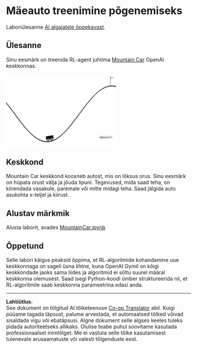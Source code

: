 <!--
CO_OP_TRANSLATOR_METADATA:
{
  "original_hash": "7bd8dc72040e98e35e7225e34058cd4e",
  "translation_date": "2025-10-11T11:48:16+00:00",
  "source_file": "lessons/6-Other/22-DeepRL/lab/README.md",
  "language_code": "et"
}
-->
# Mäeauto treenimine põgenemiseks

Laboriülesanne [AI algajatele õppekavast](https://github.com/microsoft/ai-for-beginners).

## Ülesanne

Sinu eesmärk on treenida RL-agent juhtima [Mountain Car](https://www.gymlibrary.ml/environments/classic_control/mountain_car/) OpenAI keskkonnas.

<img alt="Mountain Car" src="../../../../../../translated_images/mountaincar.f7b7a7f6d4f9933b31a5fb3453b9c026aa0d65f6644bb03513a955590aae1bc4.et.png" width="300"/>

## Keskkond

Mountain Car keskkond koosneb autost, mis on lõksus orus. Sinu eesmärk on hüpata orust välja ja jõuda lipuni. Tegevused, mida saad teha, on kiirendada vasakule, paremale või mitte midagi teha. Saad jälgida auto asukohta x-teljel ja kiirust.

## Alustav märkmik

Alusta laborit, avades [MountainCar.ipynb](MountainCar.ipynb)

## Õppetund

Selle labori käigus peaksid õppima, et RL-algoritmide kohandamine uue keskkonnaga on sageli üsna lihtne, kuna OpenAI Gymil on kõigi keskkondade jaoks sama liides ja algoritmid ei sõltu suurel määral keskkonna olemusest. Saad isegi Python-koodi ümber struktureerida nii, et RL-algoritmile saab keskkonna parameetrina edasi anda.

---

**Lahtiütlus**:  
See dokument on tõlgitud AI tõlketeenuse [Co-op Translator](https://github.com/Azure/co-op-translator) abil. Kuigi püüame tagada täpsust, palume arvestada, et automaatsed tõlked võivad sisaldada vigu või ebatäpsusi. Algne dokument selle algses keeles tuleks pidada autoriteetseks allikaks. Olulise teabe puhul soovitame kasutada professionaalset inimtõlget. Me ei vastuta selle tõlke kasutamisest tulenevate arusaamatuste või valesti tõlgenduste eest.